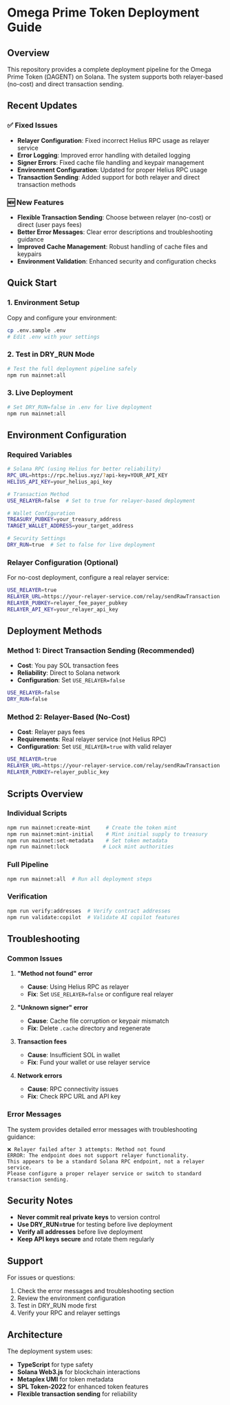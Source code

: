 # Omega Prime Token Deployment Guide

## Overview

This repository provides a complete deployment pipeline for the Omega Prime Token (ΩAGENT) on Solana. The system supports both relayer-based (no-cost) and direct transaction sending.

## Recent Updates

### ✅ Fixed Issues
- **Relayer Configuration**: Fixed incorrect Helius RPC usage as relayer service
- **Error Logging**: Improved error handling with detailed logging
- **Signer Errors**: Fixed cache file handling and keypair management
- **Environment Configuration**: Updated for proper Helius RPC usage
- **Transaction Sending**: Added support for both relayer and direct transaction methods

### 🆕 New Features
- **Flexible Transaction Sending**: Choose between relayer (no-cost) or direct (user pays fees)
- **Better Error Messages**: Clear error descriptions and troubleshooting guidance
- **Improved Cache Management**: Robust handling of cache files and keypairs
- **Environment Validation**: Enhanced security and configuration checks

## Quick Start

### 1. Environment Setup

Copy and configure your environment:

```bash
cp .env.sample .env
# Edit .env with your settings
```

### 2. Test in DRY_RUN Mode

```bash
# Test the full deployment pipeline safely
npm run mainnet:all
```

### 3. Live Deployment

```bash
# Set DRY_RUN=false in .env for live deployment
npm run mainnet:all
```

## Environment Configuration

### Required Variables

```bash
# Solana RPC (using Helius for better reliability)
RPC_URL=https://rpc.helius.xyz/?api-key=YOUR_API_KEY
HELIUS_API_KEY=your_helius_api_key

# Transaction Method
USE_RELAYER=false  # Set to true for relayer-based deployment

# Wallet Configuration
TREASURY_PUBKEY=your_treasury_address
TARGET_WALLET_ADDRESS=your_target_address

# Security Settings
DRY_RUN=true  # Set to false for live deployment
```

### Relayer Configuration (Optional)

For no-cost deployment, configure a real relayer service:

```bash
USE_RELAYER=true
RELAYER_URL=https://your-relayer-service.com/relay/sendRawTransaction
RELAYER_PUBKEY=relayer_fee_payer_pubkey
RELAYER_API_KEY=your_relayer_api_key
```

## Deployment Methods

### Method 1: Direct Transaction Sending (Recommended)

- **Cost**: You pay SOL transaction fees
- **Reliability**: Direct to Solana network
- **Configuration**: Set `USE_RELAYER=false`

```bash
USE_RELAYER=false
DRY_RUN=false
```

### Method 2: Relayer-Based (No-Cost)

- **Cost**: Relayer pays fees
- **Requirements**: Real relayer service (not Helius RPC)
- **Configuration**: Set `USE_RELAYER=true` with valid relayer

```bash
USE_RELAYER=true
RELAYER_URL=https://your-relayer-service.com/relay/sendRawTransaction
RELAYER_PUBKEY=relayer_public_key
```

## Scripts Overview

### Individual Scripts

```bash
npm run mainnet:create-mint     # Create the token mint
npm run mainnet:mint-initial    # Mint initial supply to treasury
npm run mainnet:set-metadata    # Set token metadata
npm run mainnet:lock           # Lock mint authorities
```

### Full Pipeline

```bash
npm run mainnet:all  # Run all deployment steps
```

### Verification

```bash
npm run verify:addresses  # Verify contract addresses
npm run validate:copilot  # Validate AI copilot features
```

## Troubleshooting

### Common Issues

1. **"Method not found" error**
   - **Cause**: Using Helius RPC as relayer
   - **Fix**: Set `USE_RELAYER=false` or configure real relayer

2. **"Unknown signer" error**
   - **Cause**: Cache file corruption or keypair mismatch
   - **Fix**: Delete `.cache` directory and regenerate

3. **Transaction fees**
   - **Cause**: Insufficient SOL in wallet
   - **Fix**: Fund your wallet or use relayer service

4. **Network errors**
   - **Cause**: RPC connectivity issues
   - **Fix**: Check RPC URL and API key

### Error Messages

The system provides detailed error messages with troubleshooting guidance:

```
❌ Relayer failed after 3 attempts: Method not found
ERROR: The endpoint does not support relayer functionality.
This appears to be a standard Solana RPC endpoint, not a relayer service.
Please configure a proper relayer service or switch to standard transaction sending.
```

## Security Notes

- **Never commit real private keys** to version control
- **Use DRY_RUN=true** for testing before live deployment
- **Verify all addresses** before live deployment
- **Keep API keys secure** and rotate them regularly

## Support

For issues or questions:
1. Check the error messages and troubleshooting section
2. Review the environment configuration
3. Test in DRY_RUN mode first
4. Verify your RPC and relayer settings

## Architecture

The deployment system uses:
- **TypeScript** for type safety
- **Solana Web3.js** for blockchain interactions
- **Metaplex UMI** for token metadata
- **SPL Token-2022** for enhanced token features
- **Flexible transaction sending** for reliability